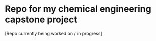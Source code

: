 # Repo for my chemical engineering capstone project 

[Repo currently being worked on / in progress]


